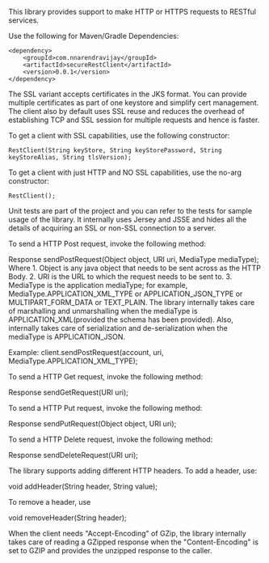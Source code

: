 This library provides support to make HTTP or HTTPS requests to RESTful services.

Use the following for Maven/Gradle Dependencies:

    <dependency>
        <groupId>com.nnarendravijay</groupId>
        <artifactId>secureRestClient</artifactId>
        <version>0.0.1</version>
    </dependency>

The SSL variant accepts certificates in the JKS format. You can provide multiple certificates as part of one keystore and simplify cert management. The client also by default uses SSL reuse and reduces the overhead of establishing TCP and SSL session for multiple requests and hence is faster.

To get a client with SSL capabilities, use the following constructor:

	RestClient(String keyStore, String keyStorePassword, String keyStoreAlias, String tlsVersion);

To get a client with just HTTP and NO SSL capabilities, use the no-arg constructor:

	RestClient();

Unit tests are part of the project and you can refer to the tests for sample usage of the library. It internally uses Jersey and JSSE and hides all the details of acquiring an SSL or non-SSL connection to a server.

To send a HTTP Post request, invoke the following method:

Response sendPostRequest(Object object, URI uri, MediaType mediaType); 
Where 	1. Object is any java object that needs to be sent across as the HTTP Body. 
		2. URI is the URL to which the request needs to be sent to.
		3. MediaType is the application mediaType; for example, MediaType.APPLICATION_XML_TYPE or APPLICATION_JSON_TYPE or MULTIPART_FORM_DATA or TEXT_PLAIN.
The library internally takes care of marshalling and unmarshalling when the mediaType is APPLICATION_XML(provided the schema has been provided). Also, internally takes care of serialization and de-serialization when the mediaType is APPLICATION_JSON. 

Example: client.sendPostRequest(account, uri, MediaType.APPLICATION_XML_TYPE);

To send a HTTP Get request, invoke the following method:

Response sendGetRequest(URI uri);

To send a HTTP Put request, invoke the following method:

Response sendPutRequest(Object object, URI uri);

To send a HTTP Delete request, invoke the following method:

Response sendDeleteRequest(URI uri);

The library supports adding different HTTP headers. To add a header, use:

void addHeader(String header, String value);

To remove a header, use 

void removeHeader(String header);

When the client needs "Accept-Encoding" of GZip, the library internally takes care of reading a GZipped response when the "Content-Encoding" is set to GZIP and provides the unzipped response to the caller.
